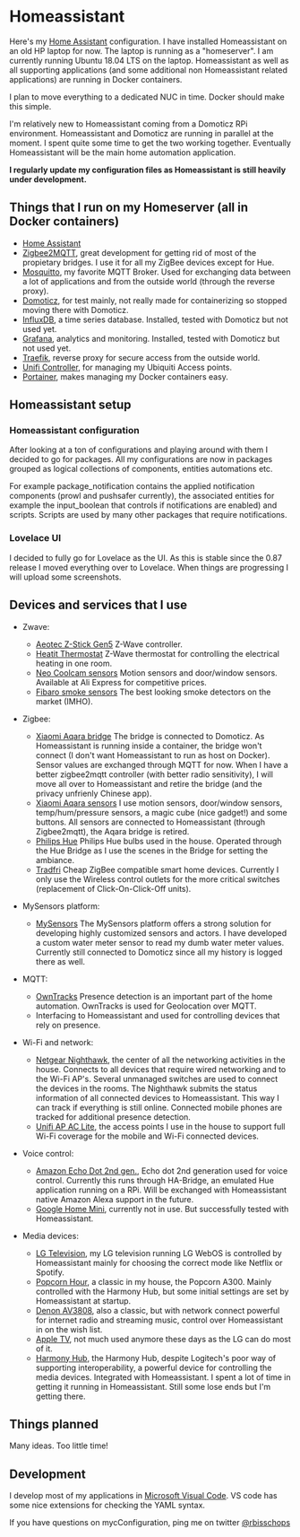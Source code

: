 # Homeassistant

Here's my [Home Assistant](https://home-assistant.io/) configuration. I have installed Homeassistant on an old HP laptop for now. The laptop is running as a "homeserver". I am currently running Ubuntu 18.04 LTS on the laptop. Homeassistant as well as all supporting applications (and some additional non Homeassistant related applications) are running in Docker containers. 

I plan to move everything to a dedicated NUC in time. Docker should make this simple. 

I'm relatively new to Homeassistant coming from a Domoticz RPi environment. Homeassistant and Domoticz are running in parallel at the moment. I spent quite some time to get the two working together. Eventually Homeassistant will be the main home automation application.   

**I regularly update my configuration files as Homeassistant is still heavily under development.**

## Things that I run on my Homeserver (all in Docker containers)

* [Home Assistant](https://home-assistant.io/)
* [Zigbee2MQTT](https://koenkk.github.io/zigbee2mqtt/), great development for getting rid of most of the propietary bridges. I use it for all my ZigBee devices except for Hue.
* [Mosquitto](https://mosquitto.org/), my favorite MQTT Broker. Used for exchanging data between a lot of applications and from the outside world (through the reverse proxy).
* [Domoticz](https://www.domoticz.com/), for test mainly, not really made for containerizing so stopped moving there with Domoticz.
* [InfluxDB](https://www.influxdata.com/), a time series database. Installed, tested with Domoticz but not used yet.
* [Grafana](https://grafana.com/), analytics and monitoring. Installed, tested with Domoticz but not used yet.
* [Traefik](https://traefik.io/), reverse proxy for secure access from the outside world.
* [Unifi Controller](https://www.ui.com/), for managing my Ubiquiti Access points.
* [Portainer](https://www.portainer.io/), makes managing my Docker containers easy.  

## Homeassistant setup

### Homeassistant configuration
After looking at a ton of configurations and playing around with them I decided to go for packages. All my configurations are now in packages grouped as logical collections of components, entities automations etc.

For example package_notification contains the applied notification components (prowl and pushsafer currently), the associated entities for example the input_boolean that controls if notifications are enabled) and scripts. Scripts are used by many other packages that require  notifications.   

### Lovelace UI
I decided to fully go for Lovelace as the UI. As this is stable since the 0.87 release I moved everything over to Lovelace. When things are progressing I will upload some screenshots.

## Devices and services that I use

* Zwave:
  * [Aeotec Z-Stick Gen5](https://aeotec.com/z-wave-usb-stick) Z-Wave controller.
  * [Heatit Thermostat](https://www.heatit.com/heating-control/floor-heating-thermostats/heatit-z-wave-thermostat/) Z-Wave thermostat for controlling the electrical heating in one room.
  * [Neo Coolcam sensors](https://www.szneo.com/) Motion sensors and door/window sensors. Available at Ali Express for competitive prices.
  * [Fibaro smoke sensors](https://www.fibaro.com/en/) The best looking smoke detectors on the market (IMHO).

* Zigbee:
  * [Xiaomi Aqara bridge](https://www.aliexpress.com) The bridge is connected to Domoticz. As Homeassistant is running inside a container, the bridge won't connect (I don't want Homeassistant to run as host on Docker). Sensor values are exchanged through MQTT for now. When I have a better zigbee2mqtt controller (with better radio sensitivity), I will move all over to Homeassistant and retire the bridge (and the privacy unfrienly Chinese app).
  * [Xiaomi Aqara sensors](https://www.aliexpress.com) I use motion sensors, door/window sensors, temp/hum/pressure sensors, a magic cube (nice gadget!) and some buttons. All sensors are connected to Homeassistant (through Zigbee2mqtt), the Aqara bridge is retired.
  * [Philips Hue](https://www2.meethue.com) Philips Hue bulbs used in the house. Operated through the Hue Bridge as I use the scenes in the Bridge for setting the ambiance.
  * [Tradfri](https://www.ikea.com) Cheap ZigBee compatible smart home devices. Currently I only use the Wireless control outlets for the more critical switches (replacement of Click-On-Click-Off units).   

* MySensors platform:
  * [MySensors](https://www.mysensors.org/) The MySensors platform offers a strong solution for developing highly customized sensors and actors. I have developed a custom water meter sensor to read my dumb water meter values. Currently still connected to Domoticz since all my history is logged there as well.

* MQTT:
  * [OwnTracks](https://home-assistant.io/components/device_tracker.owntracks/) Presence detection is an important part of the home automation. OwnTracks is used for Geolocation over MQTT.
  * Interfacing to Homeassistant and used for controlling devices that rely on presence.

* Wi-Fi and network:
  * [Netgear Nighthawk](https://www.netgear.nl/home/products/networking/wifi-routers/R7000.aspx), the center of all the networking activities in the house. Connects to all devices that require wired networking and to the Wi-Fi AP's. Several unmanaged switches are used to connect the devices in the rooms. The Nighthawk submits the status information of all connected devices to Homeassistant. This way I can track if everything is still online. Connected mobile phones are tracked for additional presence detection. 
  * [Unifi AP AC Lite](https://www.ui.com/unifi/unifi-ap-ac-lite/), the access points I use in the house to support full Wi-Fi coverage for the mobile and Wi-Fi connected devices.

* Voice control:
  * [Amazon Echo Dot 2nd gen.](https://amazon.com), Echo dot 2nd generation used for voice control. Currently this runs through HA-Bridge, an emulated Hue application running on a RPi. Will be exchanged with Homeassistant native Amazon Alexa support in the future.
  * [Google Home Mini](https://store.google.com/product/google_home_mini), currently not in use. But successfully tested with Homeassistant.

* Media devices:
  * [LG Television](https://www.lg.com), my LG television running LG WebOS is controlled by Homeassistant mainly for choosing the correct mode like Netflix or Spotify.
  * [Popcorn Hour](https://www.cloudmedia.com/), a classic in my house, the Popcorn A300. Mainly controlled with the Harmony Hub, but some initial settings are set by Homeassistant at startup.
  * [Denon AV3808](https://www.denon.com), also a classic, but with network connect powerful for internet radio and streaming music, control over Homeassistant in on the wish list.
  * [Apple TV](https://www.apple.com), not much used anymore these days as the LG can do most of it.
  * [Harmony Hub](https://www.logitech.com), the Harmony Hub, despite Logitech's poor way of supporting interoperability, a powerful device for controlling the media devices. Integrated with Homeassistant. I spent a lot of time in getting it running in  Homeassistant. Still some lose ends but I'm getting there.

  
## Things planned

Many ideas. Too little time!

## Development

I develop most of my applications in [Microsoft Visual Code](https://code.visualstudio.com/). VS code has some nice extensions for checking the YAML syntax.

If you have questions on mycConfiguration, ping me on twitter [@rbisschops](https://twitter.com/rbisschops)

